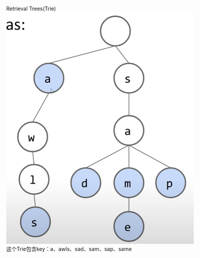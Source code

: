 Retrieval Trees(Trie)
![输入图片说明](/imgs/2025-02-26/tHWvBdCu8fFcgqla.png)
这个Trie包含key：a、awls、sad、sam、sap、same
<!--stackedit_data:
eyJoaXN0b3J5IjpbLTU3NDQ5MjAxNV19
-->